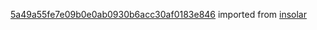 [5a49a55fe7e09b0e0ab0930b6acc30af0183e846](https://github.com/insolar/insolar/commit/5a49a55fe7e09b0e0ab0930b6acc30af0183e846) imported from [insolar](https://github.com/insolar/insolar)
